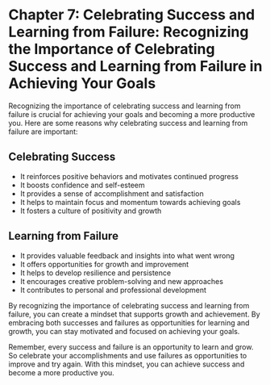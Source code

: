 Chapter 7: Celebrating Success and Learning from Failure: Recognizing the Importance of Celebrating Success and Learning from Failure in Achieving Your Goals
=============================================================================================================================================================

Recognizing the importance of celebrating success and learning from failure is crucial for achieving your goals and becoming a more productive you. Here are some reasons why celebrating success and learning from failure are important:

Celebrating Success
-------------------

* It reinforces positive behaviors and motivates continued progress
* It boosts confidence and self-esteem
* It provides a sense of accomplishment and satisfaction
* It helps to maintain focus and momentum towards achieving goals
* It fosters a culture of positivity and growth

Learning from Failure
---------------------

* It provides valuable feedback and insights into what went wrong
* It offers opportunities for growth and improvement
* It helps to develop resilience and persistence
* It encourages creative problem-solving and new approaches
* It contributes to personal and professional development

By recognizing the importance of celebrating success and learning from failure, you can create a mindset that supports growth and achievement. By embracing both successes and failures as opportunities for learning and growth, you can stay motivated and focused on achieving your goals.

Remember, every success and failure is an opportunity to learn and grow. So celebrate your accomplishments and use failures as opportunities to improve and try again. With this mindset, you can achieve success and become a more productive you.



